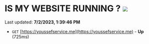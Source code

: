 # IS MY WEBSITE RUNNING ? [![](https://img.shields.io/static/v1?label=Sponsor&message=%E2%9D%A4&logo=GitHub&color=%23fe8e86)](https://github.com/sponsors/<username>)

Last updated: **7/2/2023, 1:39:46 PM**

- `GET` [https://youssefservice.me](https://youssefservice.me) - **Up** (725ms)
